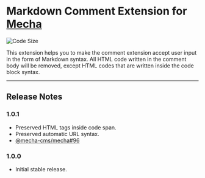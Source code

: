 Markdown Comment Extension for [Mecha](https://github.com/mecha-cms/mecha)
==========================================================================

![Code Size](https://img.shields.io/github/languages/code-size/mecha-cms/x.markdown.comment?color=%23444&style=for-the-badge)

This extension helps you to make the comment extension accept user input in the form of Markdown syntax. All HTML code written in the comment body will be removed, except HTML codes that are written inside the code block syntax.

---

Release Notes
-------------

### 1.0.1

 - Preserved HTML tags inside code span.
 - Preserved automatic URL syntax.
 - [@mecha-cms/mecha#96](https://github.com/mecha-cms/mecha/issues/96)

### 1.0.0

 - Initial stable release.